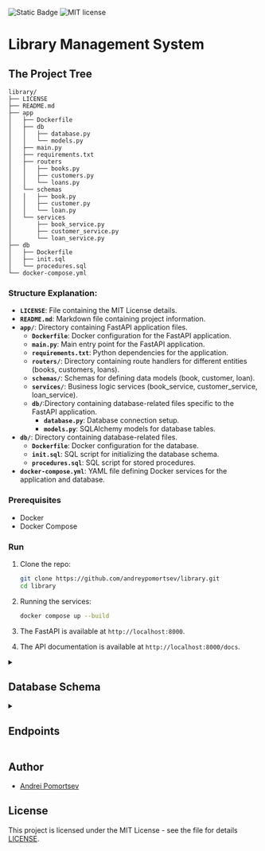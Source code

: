 ![Static Badge](https://img.shields.io/badge/Python-3.12%2B-blue)
![MIT license](https://img.shields.io/badge/License-MIT-blue.svg)
# Library Management System

## The Project Tree

```
library/
├── LICENSE
├── README.md
├── app
│   ├── Dockerfile
│   ├── db
│   │   ├── database.py
│   │   └── models.py
│   ├── main.py
│   ├── requirements.txt
│   ├── routers
│   │   ├── books.py
│   │   ├── customers.py
│   │   └── loans.py
│   └── schemas
│   │   ├── book.py
│   │   ├── customer.py
│   │   └── loan.py
│   └── services
│       ├── book_service.py
│       ├── customer_service.py
│       └── loan_service.py
├── db
│   ├── Dockerfile
│   ├── init.sql
│   └── procedures.sql
└── docker-compose.yml
```

### Structure Explanation:

- **`LICENSE`**: File containing the MIT License details.
- **`README.md`**: Markdown file containing project information.
- **`app/`**: Directory containing FastAPI application files.
  - **`Dockerfile`**: Docker configuration for the FastAPI application.
  - **`main.py`**: Main entry point for the FastAPI application.
  - **`requirements.txt`**: Python dependencies for the application.
  - **`routers/`**: Directory containing route handlers for different entities (books, customers, loans).
  - **`schemas/`**: Schemas for defining data models (book, customer, loan).
  - **`services/`**: Business logic services (book_service, customer_service, loan_service).
  - **`db/`**:Directory containing database-related files specific to the FastAPI application.
    - **`database.py`**: Database connection setup.
    - **`models.py`**: SQLAlchemy models for database tables.
- **`db/`**: Directory containing database-related files.
  - **`Dockerfile`**: Docker configuration for the database.
  - **`init.sql`**: SQL script for initializing the database schema.
  - **`procedures.sql`**: SQL script for stored procedures.
- **`docker-compose.yml`**: YAML file defining Docker services for the application and database.


### Prerequisites

- Docker
- Docker Compose

### Run

1. Clone the repo:
   ```sh
   git clone https://github.com/andreypomortsev/library.git
   cd library
   ```

2. Running the services:
   ```sh
   docker compose up --build
   ```

3. The FastAPI is available at `http://localhost:8000`.
4. The API documentation is available at `http://localhost:8000/docs`.

<details>
  <summary><h2>Database Schema</h2></summary>

   #### Here is a representation of the database schema for the project:

### Table: `customers`

| Column       | Type          | Constraints                    |
|--------------|---------------|--------------------------------|
| id           | SERIAL        | PRIMARY KEY                    |
| name         | VARCHAR(100)  | NOT NULL                       |
| last_name    | VARCHAR(100)  | NOT NULL                       |
| middle_name  | VARCHAR(100)  |                                |
| birth_year   | INTEGER       | NOT NULL                       |
| is_author    | BOOLEAN       | NOT NULL, DEFAULT FALSE        |

### Table: `books`

| Column    | Type         | Constraints                         |
|-----------|--------------|-------------------------------------|
| id        | SERIAL       | PRIMARY KEY                         |
| title     | VARCHAR(255) | NOT NULL                            |
| author_id | INTEGER      | REFERENCES customers(id)            |
| genre     | VARCHAR(255) | NOT NULL                            |
| year      | INTEGER      | NOT NULL                            |
| status    | BOOLEAN      | NOT NULL, DEFAULT TRUE              |

### Table: `loans`

| Column      | Type    | Constraints                          |
|-------------|---------|--------------------------------------|
| id          | SERIAL  | PRIMARY KEY                          |
| book_id     | INTEGER | REFERENCES books(id), NOT NULL       |
| user_id     | INTEGER | REFERENCES customers(id), NOT NULL   |
| loan_date   | DATE    | NOT NULL, DEFAULT CURRENT_DATE       |
| return_date | DATE    | DEFAULT NULL                         |
</details>

<details>
  <summary><h2>Endpoints</h2></summary>

   ### Customers /Пользователи/ 

- **POST /users**: Создать нового пользователя
  - *Тело запроса*:
     ```json
    {
      "name": "Имя",
      "last_name": "Фамилия",
      "middle_name": "Отчество",
      "birth_year": 1990,
    }
    ```
  - *Ответ*: JSON с созданным пользователем
    ```json
    {
      "id": 1,
      "name": "Имя",
      "last_name": "Фамилия",
      "middle_name": "Отчество",
      "birth_year": 1990,
      "is_author": false
    }
    ```

- **POST /users**: Создать нового автора
  - *Тело запроса*:
     ```json
       {
         "name": "Имя Автора",
         "last_name": "Фамилия Автора",
         "middle_name": "Отчество Автора",
         "birth_year": 1990,
         "is_author": true
       }
    ```
  - *Ответ*: JSON с созданным пользователем
    ```json
    {
      "id": 2,
      "name": "Имя Автора",
      "last_name": "Фамилия Автора",
      "middle_name": "Отчество Автора",
      "birth_year": 1990,
      "is_author": true
    }
    ```

- **PUT /users/{user_id}**: Изменить данные пользователя по ID
  - *Параметры пути*: `user_id` - ID пользователя для изменения
  - *Тело запроса*: JSON с обновленными данными пользователя (необязательные поля)
    ```json
    {
      "name": "Новое Имя",
      "last_name": "Новая Фамилия",
      "middle_name": "Новое Отчество",
      "birth_year": 1995,
      "is_author": false
    }
    ```
  - *Ответ*: JSON с обновленными данными пользователя
    ```json
    {
      "id": 1,
      "name": "Новое Имя",
      "last_name": "Новая Фамилия",
      "middle_name": "Новое Отчество",
      "birth_year": 1995,
      "is_author": false
    }
    ```

- **GET /users/{user_id}**: Получить пользователя по ID
  - *Параметры пути*: `user_id` - ID пользователя для получения данных
  - *Ответ*: JSON с данными пользователя по указанному ID
    ```json
    {
      "id": 1,
      "name": "Новое Имя",
      "last_name": "Новая Фамилия",
      "middle_name": "Новое Отчество",
      "birth_year": 1995,
      "is_author": false
    }
    ```

- **GET /users**: Получить список всех пользователей с пагинацией
  - *Параметры запроса*:
    - `is_author` (optional, default=false): true если нужно получить только авторов, иначе false.
    - `skip` (optional, default=0): Количество записей, которые следует пропустить в начале списка.
    - `limit` (optional, default=50): Максимальное количество записей, которые следует вернуть (ограничение на количество записей).
  - *Ответ*: JSON со списком пользователей (**или авторов**) согласно указанным параметрам пагинации.
    ```json
    [
      {
        "id": 1,
        "name": "Новое Имя",
        "last_name": "Новая Фамилия",
        "middle_name": "Новое Отчество",
        "birth_year": 1995,
        "is_author": false
      }
    ]
    ```

### Books /Книги/

- **POST /books**: Создание новой книги
  - *Тело запроса*:
     ```json
    {
      "title": "It",
      "author_id": "1",
      "genre": "Horror",
      "year": 1985,
      "status": true
    }
    ```
  - *Ответ*: JSON с созданной книгой
    ```json
    {
      "id": 1,
      "title": "It",
      "author_id": "1",
      "genre": "Horror",
      "year": 1985,
      "status": true
    }
    ```

- **PUT /books/{book_id}**: Изменить данные книги по ID
  - *Параметры пути*: `book_id` - ID книги для изменения
  - *Тело запроса*: JSON с обновленными данными книги (необязательные поля)
    ```json
    {
      "title": "Новое Название",
      "author_id": "1",
      "genre": "Новый жанр",
      "year": 1986,
      "status": false
    }
    ```
  - *Ответ*: JSON с обновленными данными книги
    ```json
    {
      "id": 1,
      "title": "Новое Название",
      "author_id": "1",
      "genre": "Новый жанр",
      "year": 1986,
      "status": false
    }
    ```

- **GET /books/{book_id}**: Получить книгу по ID
  - *Параметры пути*: `book_id` - ID книги для получения данных
  - *Ответ*: JSON с данными книги по указанному ID
    ```json
    {
      "id": 1,
      "title": "Новое Название",
      "author_id": "1",
      "genre": "Новый жанр",
      "year": 1986,
      "status": false
    }
    ```
- **GET /books**: Получить все книги с пагинацией
  - *Параметры запроса*:
    - `skip` (optional, default=0): Количество записей, которые следует пропустить в начале списка.
    - `limit` (optional, default=10): Максимальное количество записей, которые следует вернуть (ограничение на количество записей).
  - *Ответ*: JSON со списком авторов согласно указанным параметрам пагинации.
    ```json
    [
      {
        "id": 1,
        "title": "Новое Название",
        "author_id": "1",
        "genre": "Новый жанр",
        "year": 1986,
        "status": false
      }
    ]
    ```
### Loans /Аренда книг/

- **POST /loans**: Создание сдачи книги в аренду
  - *Тело запроса*:
     ```json
    {
      "id": 1,
      "book_id": 1,
      "user_id": 1,
      "loan_date": "2024-06-01"
    }
    ```
  - *Ответ*: JSON с созданным арендой
    ```json
    {
      "id": 1,
      "book_id": 1,
      "user_id": 1,
      "loan_date": "2024-06-01",
      "return_date": null
    }
    ```

- **PUT /loans/{book_id}**: Вернуть книгу по ID
  - *Параметры пути*: `book_id` - ID книги для изменения
  - *Тело запроса*: JSON с ID книги и датой возврата (необязательное поле)
    ```json
    {
      "book_id": 1,
      "return_date": "2024-06-13"
    }
    ```
  - *Ответ*: JSON с обновленными данными аренды
    ```json
    {
      "id": 1,
      "book_id": 1,
      "user_id": 1,
      "loan_date": "2024-06-01",
      "return_date": "2024-06-13"
    }
    ```

- **GET /loans**: Получить список всех аренд с пагинацией
  - *Параметры запроса*:
    - `skip` (optional, default=0): Количество записей, которые следует пропустить в начале списка.
    - `limit` (optional, default=50): Максимальное количество записей, которые следует вернуть (ограничение на количество записей).
  - *Ответ*: JSON с данными книги по указанному ID
    ```json
    [
       {
         "id": 1,
         "book_id": 1,
         "user_id": 1,
         "loan_date": "2024-06-01",
         "return_date": "2024-06-13"
       }
    ]
    ```
</details>

## Author

- [Andrei Pomortsev](https://www.linkedin.com/in/andreypomortsev/)

## License

This project is licensed under the MIT License - see the file for details [LICENSE](./LICENSE).
